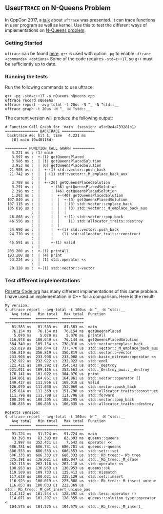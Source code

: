 ## Use`UFTRACE` on N-Queens Problem

In CppCon 2017, a [talk](https://www.youtube.com/watch?v=s0B8hV2O8ps) about `uftrace` was presented. It can trace functions in user program as well as kernel. Use this to test the different ways of implementations on [N-Queens problem](https://en.wikipedia.org/wiki/Eight_queens_puzzle).

### Getting Started

`uftrace` can be found [here](https://github.com/namhyung/uftrace).
`g++` is used with option `-pg` to enable `uftrace <commands> <options>`
Some of the code requires `-std=c++17`, so `g++` must be sufficiently up to date.

### Running the tests

Run the following commands to use uftrace:
```
g++ -pg -std=c++17 -o nQueens nQueens.cpp
uftrace record nQueens
uftrace report --avg-total -t 20us -N ^_ -N ^std::__
uftrace graph -t 20us -N ^_ -N ^std::__
```
The current version will produce the following output:

```
# Function Call Graph for 'main' (session: a5cd9e4a733281b1)
=============== BACKTRACE ===============
 backtrace #0: hit 1, time   4.221 ms
   [0] main (0x40118d)

========== FUNCTION CALL GRAPH ==========
   4.221 ms : (1) main
   3.997 ms :  +-(1) getQueensPlaced
   3.986 ms :  | (1) getQueensPlacedSolution
   3.953 ms :  | (6) getQueensPlacedSolution
  21.965 us :  |  +-(1) std::vector::push_back
  21.742 us :  |  | (1) std::vector::_M_emplace_back_aux
            :  |  | 
   3.789 ms :  |  +-(20) getQueensPlacedSolution
   3.291 ms :  |     +-(36) getQueensPlacedSolution
   2.396 ms :  |     | (46) getQueensPlacedSolution
   1.203 ms :  |     |  +-(40) getQueensPlacedSolution
 107.849 us :  |     |  |  +-(3) getQueensPlacedSolution
 107.115 us :  |     |  |  | (3) std::vector::emplace_back
 105.616 us :  |     |  |  | (3) std::vector::_M_emplace_back_aux
            :  |     |  |  | 
  46.868 us :  |     |  |  +-(1) std::vector::pop_back
  46.556 us :  |     |  |    (1) std::allocator_traits::destroy
            :  |     |  | 
  24.990 us :  |     |  +-(1) std::vector::push_back
  24.710 us :  |     |    (1) std::allocator_traits::construct
            :  |     | 
  45.591 us :  |     +-(1) valid
            :  | 
 203.200 us :  +-(1) printAll
 193.208 us :  | (4) print
  23.224 us :  | (1) std::operator <<
            :  | 
  20.128 us :  +-(1) std::vector::~vector

```


### Test different implementations

[Rosetta Code.org](https://rosettacode.org/mw/index.php?title=N-queens_problem&redirect=no) has many different implementations of this same problem. I have used an implementation in C++ for a comparison. Here is the result:


```
My version:
$ uftrace report --avg-total -t 100us -N ^_ -N ^std::__
   Avg total   Min total   Max total  Function
  ==========  ==========  ==========  ====================================
   81.583 ms   81.583 ms   81.583 ms  main
   76.154 ms   76.154 ms   76.154 ms  getQueensPlaced
    5.070 ms    5.070 ms    5.070 ms  printAll
  516.978 us  100.049 us   76.144 ms  getQueensPlacedSolution
  364.340 us  109.154 us  738.010 us  std::vector::emplace_back
  363.819 us  108.644 us  737.470 us  std::vector::_M_emplace_back_aux
  356.819 us  356.819 us  356.819 us  std::vector::~vector
  233.908 us  233.908 us  233.908 us  std::basic_ostream::operator <<
  232.922 us  232.922 us  232.922 us  std::endl
  221.421 us  109.392 us  354.143 us  std::_Destroy
  221.011 us  109.116 us  353.563 us  std::_Destroy_aux::__destroy
  176.141 us  101.022 us  304.076 us  print
  164.861 us  164.861 us  164.861 us  std::vector::operator []
  149.427 us  111.956 us  169.018 us  valid
  126.070 us  111.630 us  152.069 us  std::vector::push_back
  125.814 us  111.369 us  151.790 us  std::allocator_traits::construct
  111.798 us  111.798 us  111.798 us  std::forward
  108.295 us  108.295 us  108.295 us  std::vector::pop_back
  106.835 us  106.835 us  106.835 us  std::allocator_traits::destroy

Rosetta version:
$ uftrace report --avg-total -t 100us -N ^_ -N ^std::__
   Avg total   Min total   Max total  Function
  ==========  ==========  ==========  ====================================
   91.724 ms   91.724 ms   91.724 ms  main
   83.393 ms   83.393 ms   83.393 ms  queens::queens
    3.997 ms  352.431 us    7.642 ms  operator <<
  686.781 us  686.781 us  686.781 us  queens::~queens
  686.553 us  686.553 us  686.553 us  std::set::~set
  686.333 us  686.333 us  686.333 us  std::_Rb_tree::~_Rb_tree
  375.391 us  126.621 us  685.047 us  std::_Rb_tree::_M_erase
  262.118 us  262.118 us  262.118 us  std::operator <<
  130.953 us  130.953 us  130.953 us  queens::ok
  119.589 us  109.733 us  125.413 us  std::mismatch
  117.638 us  100.021 us  225.129 us  std::set::insert
  116.923 us  100.019 us  223.888 us  std::_Rb_tree::_M_insert_unique
  116.053 us  100.033 us  222.369 us  std::_Rb_tree::_M_get_insert_unique_pos
  114.312 us  101.544 us  128.592 us  std::less::operator ()
  114.071 us  101.297 us  128.355 us  queens::solution_type::operator <
  104.575 us  104.575 us  104.575 us  std::_Rb_tree::_M_insert_
```

